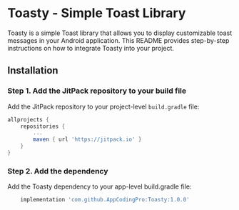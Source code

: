 # Toasty - Simple Toast Library

Toasty is a simple Toast library that allows you to display customizable toast messages in your Android application. This README provides step-by-step instructions on how to integrate Toasty into your project.

## Installation

### Step 1. Add the JitPack repository to your build file

Add the JitPack repository to your project-level `build.gradle` file:

```gradle
allprojects {
	repositories {
		...
		maven { url 'https://jitpack.io' }
	}
}

```

### Step 2. Add the dependency

Add the Toasty dependency to your app-level build.gradle file:

```gradle
	implementation 'com.github.AppCodingPro:Toasty:1.0.0'
```




